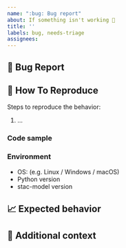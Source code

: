 ```yaml
---
name: ":bug: Bug report"
about: If something isn't working 🔧
title: ''
labels: bug, needs-triage
assignees:
---
```


## :bug: Bug Report

<!-- A clear and concise description of what the bug is. -->

## :microscope: How To Reproduce

Steps to reproduce the behavior:

1. ...

### Code sample

<!-- If applicable, attach a minimal code sample to reproduce the described issue. -->

### Environment

* OS: (e.g. Linux / Windows / macOS)
* Python version
* stac-model version


## :chart_with_upwards_trend: Expected behavior

<!-- A clear and concise description of what you expected to happen. -->

## :paperclip: Additional context

<!-- Add any other context about the problem here. -->
